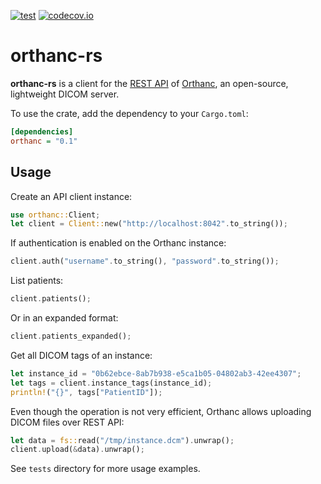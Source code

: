 [![test](https://github.com/Ch00k/orthanc-rs/workflows/tests/badge.svg)](https://github.com/Ch00k/orthanc-rs/actions)
[![codecov.io](https://codecov.io/gh/Ch00k/orthanc-rs/branch/master/graphs/badge.svg)](https://codecov.io/github/Ch00k/orthanc-rs)

# orthanc-rs

**orthanc-rs** is a client for the [REST API](https://book.orthanc-server.com/users/rest.html)
of [Orthanc](https://book.orthanc-server.com/users/rest.html), an open-source, lightweight
DICOM server.

To use the crate, add the dependency to your `Cargo.toml`:

```ini
[dependencies]
orthanc = "0.1"
```

## Usage

Create an API client instance:

```rust
use orthanc::Client;
let client = Client::new("http://localhost:8042".to_string());
```

If authentication is enabled on the Orthanc instance:

```rust
client.auth("username".to_string(), "password".to_string());
```

List patients:

```rust
client.patients();
```

Or in an expanded format:

```rust
client.patients_expanded();
```

Get all DICOM tags of an instance:

```rust
let instance_id = "0b62ebce-8ab7b938-e5ca1b05-04802ab3-42ee4307";
let tags = client.instance_tags(instance_id);
println!("{}", tags["PatientID"]);
```

Even though the operation is not very efficient, Orthanc allows uploading DICOM files over
REST API:

```rust
let data = fs::read("/tmp/instance.dcm").unwrap();
client.upload(&data).unwrap();
```

See `tests` directory for more usage examples.
